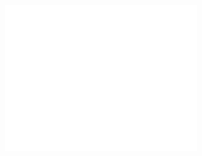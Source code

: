 <!-- If you're using "main" as default branch -->
![Metrics](https://github.com/testbot-github/testbot-github/blob/main/github-metrics.svg)
